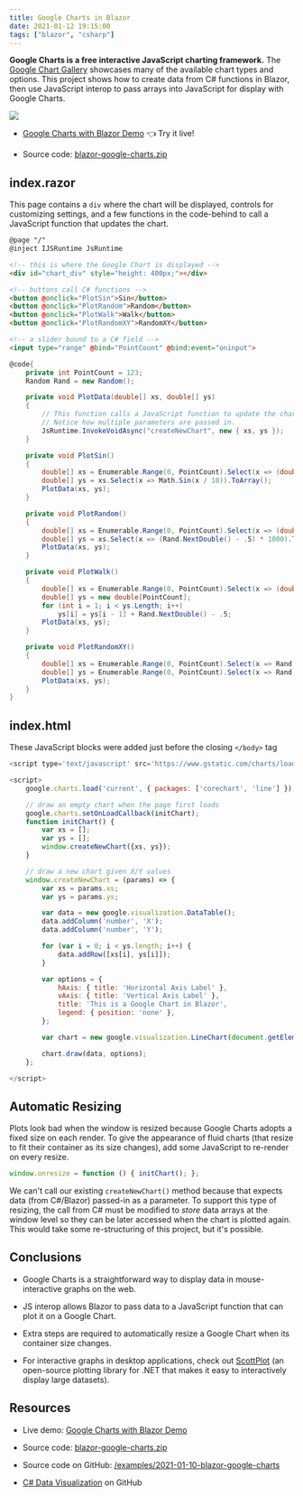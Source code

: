 ```yaml
---
title: Google Charts in Blazor
date: 2021-01-12 19:15:00
tags: ["blazor", "csharp"]
---
```




**Google Charts is a free interactive JavaScript charting framework.** The [Google Chart Gallery](https://developers.google.com/chart/interactive/docs/gallery) showcases many of the available chart types and options. This project shows how to create data from C# functions in Blazor, then use JavaScript interop to pass arrays into JavaScript for display with Google Charts.

<div class="text-center">

[![](https://swharden.com/static/2021/01/12/blazor-google-charts.jpg)](https://swharden.com/static/2021/01/12/app)

</div>

* [Google Charts with Blazor Demo](https://swharden.com/static/2021/01/12/app) 👈 Try it live!

* Source code: [blazor-google-charts.zip](https://swharden.com/static/2021/01/12/blazor-google-charts.zip)

## index.razor

This page contains a `div` where the chart will be displayed, controls for customizing settings, and a few functions in the code-behind to call a JavaScript function that updates the chart.

```html
@page "/"
@inject IJSRuntime JsRuntime

<!-- this is where the Google Chart is displayed -->
<div id="chart_div" style="height: 400px;"></div>

<!-- buttons call C# functions -->
<button @onclick="PlotSin">Sin</button>
<button @onclick="PlotRandom">Random</button>
<button @onclick="PlotWalk">Walk</button>
<button @onclick="PlotRandomXY">RandomXY</button>

<!-- a slider bound to a C# field -->
<input type="range" @bind="PointCount" @bind:event="oninput">
```

```cs
@code{
    private int PointCount = 123;
    Random Rand = new Random();

    private void PlotData(double[] xs, double[] ys)
    {
        // This function calls a JavaScript function to update the chart.
		// Notice how multiple parameters are passed in.
        JsRuntime.InvokeVoidAsync("createNewChart", new { xs, ys });
    }

    private void PlotSin()
    {
        double[] xs = Enumerable.Range(0, PointCount).Select(x => (double)x).ToArray();
        double[] ys = xs.Select(x => Math.Sin(x / 10)).ToArray();
        PlotData(xs, ys);
    }

    private void PlotRandom()
    {
        double[] xs = Enumerable.Range(0, PointCount).Select(x => (double)x).ToArray();
        double[] ys = xs.Select(x => (Rand.NextDouble() - .5) * 1000).ToArray();
        PlotData(xs, ys);
    }

    private void PlotWalk()
    {
        double[] xs = Enumerable.Range(0, PointCount).Select(x => (double)x).ToArray();
        double[] ys = new double[PointCount];
        for (int i = 1; i < ys.Length; i++)
            ys[i] = ys[i - 1] + Rand.NextDouble() - .5;
        PlotData(xs, ys);
    }

    private void PlotRandomXY()
    {
        double[] xs = Enumerable.Range(0, PointCount).Select(x => Rand.NextDouble()).ToArray();
        double[] ys = Enumerable.Range(0, PointCount).Select(x => Rand.NextDouble()).ToArray();
        PlotData(xs, ys);
    }
}
```

## index.html

These JavaScript blocks were added just before the closing `</body>` tag

```js
<script type='text/javascript' src='https://www.gstatic.com/charts/loader.js'></script>

<script>
    google.charts.load('current', { packages: ['corechart', 'line'] });

    // draw an empty chart when the page first loads
    google.charts.setOnLoadCallback(initChart);
    function initChart() {
        var xs = [];
        var ys = [];
        window.createNewChart({xs, ys});
    }

    // draw a new chart given X/Y values
    window.createNewChart = (params) => {
        var xs = params.xs;
        var ys = params.ys;

        var data = new google.visualization.DataTable();
        data.addColumn('number', 'X');
        data.addColumn('number', 'Y');

        for (var i = 0; i < ys.length; i++) {
            data.addRow([xs[i], ys[i]]);
        }

        var options = {
            hAxis: { title: 'Horizontal Axis Label' },
            vAxis: { title: 'Vertical Axis Label' },
            title: 'This is a Google Chart in Blazor',
            legend: { position: 'none' },
        };

        var chart = new google.visualization.LineChart(document.getElementById('chart_div'));

        chart.draw(data, options);
    };

</script>
```

## Automatic Resizing

Plots look bad when the window is resized because Google Charts adopts a fixed size on each render. To give the appearance of fluid charts (that resize to fit their container as its size changes), add some JavaScript to re-render on every resize.

```js
window.onresize = function () { initChart(); };
```

We can't call our existing `createNewChart()` method because that expects data (from C#/Blazor) passed-in as a parameter. To support this type of resizing, the call from C# must be modified to _store_ data arrays at the window level so they can be later accessed when the chart is plotted again. This would take some re-structuring of this project, but it's possible.

## Conclusions

* Google Charts is a straightforward way to display data in mouse-interactive graphs on the web. 

* JS interop allows Blazor to pass data to a JavaScript function that can plot it on a Google Chart.

* Extra steps are required to automatically resize a Google Chart when its container size changes.

* For interactive graphs in desktop applications, check out [ScottPlot](https://swharden.com/scottplot) (an open-source plotting library for .NET that makes it easy to interactively display large datasets).

## Resources

* Live demo: [Google Charts with Blazor Demo](https://swharden.com/static/2021/01/12/app)

* Source code: [blazor-google-charts.zip](https://swharden.com/static/2021/01/12/blazor-google-charts.zip)

* Source code on GitHub: [/examples/2021-01-10-blazor-google-charts](https://github.com/swharden/Csharp-Data-Visualization/tree/main/dev/old/2021-01-10-blazor-google-charts)

* [C# Data Visualization](https://github.com/swharden/Csharp-Data-Visualization) on GitHub